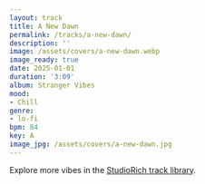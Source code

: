 ```yaml
---
layout: track
title: A New Dawn
permalink: /tracks/a-new-dawn/
description: ''
image: /assets/covers/a-new-dawn.webp
image_ready: true
date: 2025-01-01
duration: '3:09'
album: Stranger Vibes
mood:
- Chill
genre:
- lo-fi
bpm: 84
key: A
image_jpg: /assets/covers/a-new-dawn.jpg
---
```


Explore more vibes in the [StudioRich track library](/tracks/).
